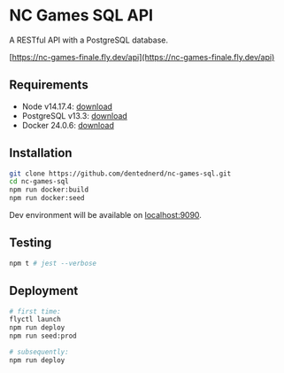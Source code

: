 # NC Games SQL API

A RESTful API with a PostgreSQL database.

[https://nc-games-finale.fly.dev/api](https://nc-games-finale.fly.dev/api)

## Requirements

- Node v14.17.4: [download](https://nodejs.org/)
- PostgreSQL v13.3: [download](https://www.postgresql.org/download/)
- Docker 24.0.6: [download](https://www.docker.com/)

## Installation

```sh
git clone https://github.com/dentednerd/nc-games-sql.git
cd nc-games-sql
npm run docker:build
npm run docker:seed
```

Dev environment will be available on [localhost:9090](http://localhost:9090).

## Testing

```sh
npm t # jest --verbose
```

## Deployment

```sh
# first time:
flyctl launch
npm run deploy
npm run seed:prod

# subsequently:
npm run deploy
```
